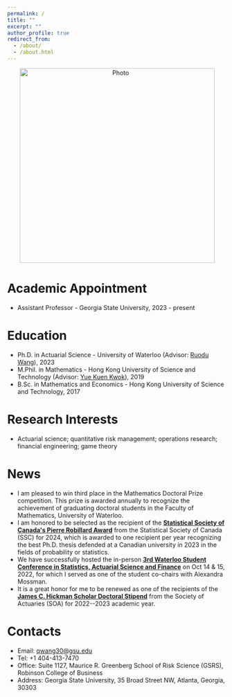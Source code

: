 ```yaml
---
permalink: /
title: ""
excerpt: ""
author_profile: true
redirect_from: 
  - /about/
  - /about.html
---
```


<p align="center">
  <img src="https://qwangan.github.io/images/Photo.jpeg" alt="Photo" style="width: 450px;"/> 
</p>

# Academic Appointment
* Assistant Professor - Georgia State University, 2023 - present

# Education
* Ph.D. in Actuarial Science - University of Waterloo (Advisor: [Ruodu Wang](https://sas.uwaterloo.ca/~wang/)), 2023
* M.Phil. in Mathematics - Hong Kong University of Science and Technology (Advisor: [Yue Kuen Kwok](https://www.math.hkust.edu.hk/~maykwok/)), 2019
* B.Sc. in Mathematics and Economics - Hong Kong University of Science and Technology, 2017

# Research Interests
* Actuarial science; quantitative risk management; operations research; financial engineering; game theory

# News
* I am pleased to win third place in the Mathematics Doctoral Prize competition. This prize is awarded annually to recognize the achievement of graduating doctoral students in the Faculty of Mathematics, University of Waterloo.
* I am honored to be selected as the recipient of the **[Statistical Society of Canada's Pierre Robillard Award](https://ssc.ca/en/awards/2024/qiuqi-wang-2024-pierre-robillard-award-winner)** from the Statistical Society of Canada (SSC) for 2024, which is awarded to one recipient per year recognizing the best Ph.D. thesis defended at a Canadian university in 2023 in the fields of probability or statistics.
* We have successfully hosted the in-person **[3rd Waterloo Student Conference in Statistics, Actuarial Science and Finance](https://uwaterloo.ca/statistics-actuarial-science-finance-student-conference/)** on Oct 14 & 15, 2022, for which I served as one of the student co-chairs with Alexandra Mossman.
* It is a great honor for me to be renewed as one of the recipients of the **[James C. Hickman Scholar Doctoral Stipend](https://www.soa.org/resources/announcements/press-releases/2022/2022-hickman-scholar/)** from the Society of Actuaries (SOA) for 2022--2023 academic year.

# Contacts
* Email: qwang30@gsu.edu
* Tel: +1 404-413-7470
* Office: Suite 1127, Maurice R. Greenberg School of Risk Science (GSRS), Robinson College of Business
* Address: Georgia State University, 35 Broad Street NW, Atlanta, Georgia, 30303
